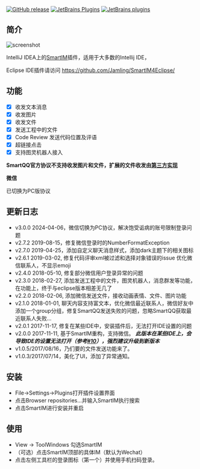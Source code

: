 [![GitHub release](https://img.shields.io/github/release/jamling/SmartIM4Intellij.svg?maxAge=3600)](https://github.com/Jamling/SmartIM4Intellij)
[![JetBrains Plugins](https://img.shields.io/jetbrains/plugin/v/9816-smartim.svg)](https://plugins.jetbrains.com/plugin/9816-smartim)
[![JetBrains plugins](https://img.shields.io/jetbrains/plugin/d/9816-smartim.svg)](https://plugins.jetbrains.com/plugin/9816-smartim)


## 简介

![screenshot](https://raw.githubusercontent.com/Jamling/SmartIM4IntelliJ/master/screenshot.png)

IntelliJ IDEA上的[SmartIM](https://github.com/Jamling/SmartIM/)插件，适用于大多数的Intellij IDE，

Eclipse IDE插件请访问 https://github.com/Jamling/SmartIM4Eclipse/

## 功能

- [x] 收发文本消息
- [x] 收发图片
- [x] 收发文件
- [x] 发送工程中的文件
- [x] Code Review 发送代码位置及评语
- [x] 超链接点击
- [x] 支持图灵机器人接入

**SmartQQ官方协议不支持收发图片和文件，扩展的文件收发由[第三方实现](http://api.ieclipse.cn/smartqq)**

**微信**

已切换为PC版协议

## 更新日志
- v3.0.0 2024-04-06，微信切换为PC协议，解决饱受诟病的账号限制登录问题
- v2.7.2 2019-08-15，修复微信登录时的NumberFormatException
- v2.7.0 2019-04-25，添加自定义聊天消息样式，添加dark主题下的相关图标
- v2.6.1 2019-03-02, 修复代码评审xml被过滤和选择对象错误的issue 优化微信联系人，不显示emoji
- v2.4.0 2018-05-10, 修复部分微信用户登录异常的问题
- v2.3.0 2018-02-27, 添加发送工程中的文件，图灵机器人，消息群发等功能，在功能上，终于与eclipse版本相差无几了
- v2.2.0 2018-02-06, 添加微信发送文件，接收动画表情、文件、图片功能
- v2.1.0 2018-01-01, 聊天内容支持富文本，优化微信最近联系人，微信好友中添加一个group分组，修复SmartQQ发送失败的问题，忽略SmartQQ获取最近联系人失败...
- v2.0.1 2017-11-17, 修复在某些IDE中，安装插件后，无法打开IDE设置的问题
- v2.0.0 2017-11-11, 基于SmartIM重构，支持微信。 ***此版本在某些IDE上，会导致IDE的设置无法打开（参考[#10](https://github.com/Jamling/SmartIM4IntelliJ/issues/10)），强烈建议升级到新版本***
- v1.0.5/2017/08/16，乃们要的文件发送功能来了。
- v1.0.3/2017/07/14，美化了UI，添加了异常通知。

## 安装

- File->Settings->Plugins打开插件设置界面
- 点击Browser repositories...并输入SmartIM执行搜索
- 点击SmartIM进行安装并重启

## 使用

- View -> ToolWindows 勾选SmartIM
- （可选）点击SmartIM顶部的具体IM（默认为Wechat）
- 点击左侧工具栏的登录图标（第一个）并使用手机扫码登录。

